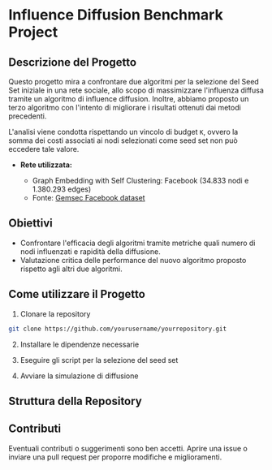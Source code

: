 # Influence Diffusion Benchmark Project

## Descrizione del Progetto

Questo progetto mira a confrontare due algoritmi per la selezione del Seed Set iniziale in una rete sociale, allo scopo di massimizzare l'influenza diffusa tramite un algoritmo di influence diffusion. Inoltre, abbiamo proposto un terzo algoritmo con l'intento di migliorare i risultati ottenuti dai metodi precedenti.

L'analisi viene condotta rispettando un vincolo di budget `K`, ovvero la somma dei costi associati ai nodi selezionati come seed set non può eccedere tale valore.

* **Rete utilizzata:**

  * Graph Embedding with Self Clustering: Facebook (34.833 nodi e 1.380.293 edges)
  * Fonte: [Gemsec Facebook dataset](https://snap.stanford.edu/data/gemsec-Facebook.html)

## Obiettivi

* Confrontare l'efficacia degli algoritmi tramite metriche quali numero di nodi influenzati e rapidità della diffusione.
* Valutazione critica delle performance del nuovo algoritmo proposto rispetto agli altri due algoritmi.

## Come utilizzare il Progetto

1. Clonare la repository

```bash
git clone https://github.com/yourusername/yourrepository.git
```

2. Installare le dipendenze necessarie

3. Eseguire gli script per la selezione del seed set

4. Avviare la simulazione di diffusione

## Struttura della Repository


## Contributi

Eventuali contributi o suggerimenti sono ben accetti. Aprire una issue o inviare una pull request per proporre modifiche e miglioramenti.
